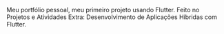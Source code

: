 Meu portfólio pessoal, meu primeiro projeto usando Flutter.
Feito no Projetos e Atividades Extra: Desenvolvimento de Aplicações Híbridas com Flutter.